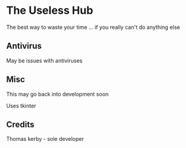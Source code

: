 # The Useless Hub

The best way to waste your time ... if you really can't do anything else

## Antivirus

May be issues with antiviruses

## Misc 

This may go back into development soon

Uses tkinter

## Credits

Thomas kerby - sole developer

